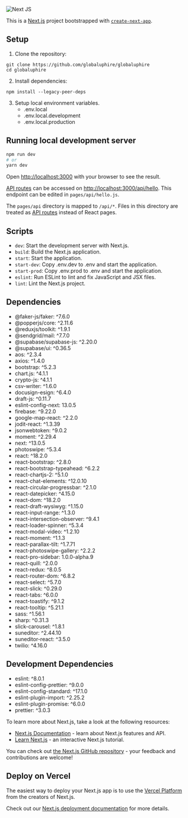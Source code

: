 ![Next JS](https://img.shields.io/badge/Next-black?style=for-the-badge&logo=next.js&logoColor=white)

This is a [Next.js](https://nextjs.org/) project bootstrapped with [`create-next-app`](https://github.com/vercel/next.js/tree/canary/packages/create-next-app).

## Setup

1. Clone the repository:

```
git clone https://github.com/globaluphire/globaluphire
cd globaluphire
```

2. Install dependencies:

```
npm install --legacy-peer-deps
```

3. Setup local environment variables.
    - .env.local
    - .env.local.development
    - .env.local.production

## Running local development server

```bash
npm run dev
# or
yarn dev
```

Open [http://localhost:3000](http://localhost:3000) with your browser to see the result.

[API routes](https://nextjs.org/docs/api-routes/introduction) can be accessed on [http://localhost:3000/api/hello](http://localhost:3000/api/hello). This endpoint can be edited in `pages/api/hello.js`.

The `pages/api` directory is mapped to `/api/*`. Files in this directory are treated as [API routes](https://nextjs.org/docs/api-routes/introduction) instead of React pages.

## Scripts

-   `dev`: Start the development server with Next.js.
-   `build`: Build the Next.js application.
-   `start`: Start the application.
-   `start-dev`: Copy .env.dev to .env and start the application.
-   `start-prod`: Copy .env.prod to .env and start the application.
-   `eslint`: Run ESLint to lint and fix JavaScript and JSX files.
-   `lint`: Lint the Next.js project.

## Dependencies

-   @faker-js/faker: ^7.6.0
-   @popperjs/core: ^2.11.6
-   @reduxjs/toolkit: ^1.9.1
-   @sendgrid/mail: ^7.7.0
-   @supabase/supabase-js: ^2.20.0
-   @supabase/ui: ^0.36.5
-   aos: ^2.3.4
-   axios: ^1.4.0
-   bootstrap: ^5.2.3
-   chart.js: ^4.1.1
-   crypto-js: ^4.1.1
-   csv-writer: ^1.6.0
-   docusign-esign: ^6.4.0
-   draft-js: ^0.11.7
-   eslint-config-next: 13.0.5
-   firebase: ^9.22.0
-   google-map-react: ^2.2.0
-   jodit-react: ^1.3.39
-   jsonwebtoken: ^9.0.2
-   moment: ^2.29.4
-   next: ^13.0.5
-   photoswipe: ^5.3.4
-   react: ^18.2.0
-   react-bootstrap: ^2.8.0
-   react-bootstrap-typeahead: ^6.2.2
-   react-chartjs-2: ^5.1.0
-   react-chat-elements: ^12.0.10
-   react-circular-progressbar: ^2.1.0
-   react-datepicker: ^4.15.0
-   react-dom: ^18.2.0
-   react-draft-wysiwyg: ^1.15.0
-   react-input-range: ^1.3.0
-   react-intersection-observer: ^9.4.1
-   react-loader-spinner: ^5.3.4
-   react-modal-video: ^1.2.10
-   react-moment: ^1.1.3
-   react-parallax-tilt: ^1.7.71
-   react-photoswipe-gallery: ^2.2.2
-   react-pro-sidebar: 1.0.0-alpha.9
-   react-quill: ^2.0.0
-   react-redux: ^8.0.5
-   react-router-dom: ^6.8.2
-   react-select: ^5.7.0
-   react-slick: ^0.29.0
-   react-tabs: ^6.0.0
-   react-toastify: ^9.1.2
-   react-tooltip: ^5.21.1
-   sass: ^1.56.1
-   sharp: ^0.31.3
-   slick-carousel: ^1.8.1
-   suneditor: ^2.44.10
-   suneditor-react: ^3.5.0
-   twilio: ^4.16.0

## Development Dependencies

-   eslint: ^8.0.1
-   eslint-config-prettier: ^9.0.0
-   eslint-config-standard: ^17.1.0
-   eslint-plugin-import: ^2.25.2
-   eslint-plugin-promise: ^6.0.0
-   prettier: ^3.0.3


To learn more about Next.js, take a look at the following resources:

-   [Next.js Documentation](https://nextjs.org/docs) - learn about Next.js features and API.
-   [Learn Next.js](https://nextjs.org/learn) - an interactive Next.js tutorial.

You can check out [the Next.js GitHub repository](https://github.com/vercel/next.js/) - your feedback and contributions are welcome!

## Deploy on Vercel

The easiest way to deploy your Next.js app is to use the [Vercel Platform](https://vercel.com/new?utm_medium=default-template&filter=next.js&utm_source=create-next-app&utm_campaign=create-next-app-readme) from the creators of Next.js.

Check out our [Next.js deployment documentation](https://nextjs.org/docs/deployment) for more details.

